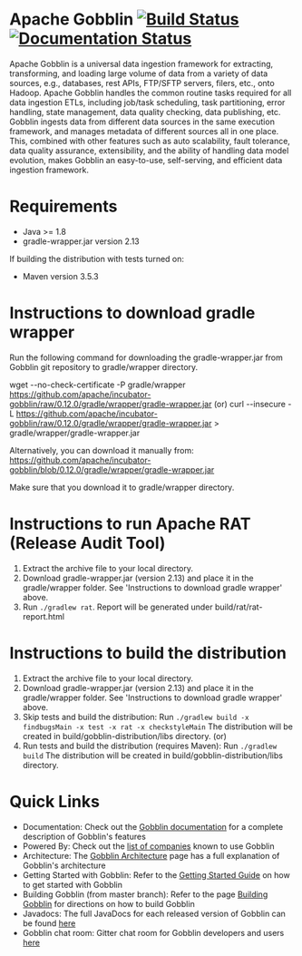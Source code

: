 # Apache Gobblin [![Build Status](https://secure.travis-ci.org/linkedin/gobblin.png)](https://travis-ci.org/linkedin/gobblin) [![Documentation Status](https://readthedocs.org/projects/gobblin/badge/?version=latest)](http://gobblin.readthedocs.org/en/latest/?badge=latest)

Apache Gobblin is a universal data ingestion framework for extracting, transforming, and loading large volume of data from a variety of data sources, e.g., databases, rest APIs, FTP/SFTP servers, filers, etc., onto Hadoop. Apache Gobblin handles the common routine tasks required for all data ingestion ETLs, including job/task scheduling, task partitioning, error handling, state management, data quality checking, data publishing, etc. Gobblin ingests data from different data sources in the same execution framework, and manages metadata of different sources all in one place. This, combined with other features such as auto scalability, fault tolerance, data quality assurance, extensibility, and the ability of handling data model evolution, makes Gobblin an easy-to-use, self-serving, and efficient data ingestion framework.

# Requirements
* Java >= 1.8 
* gradle-wrapper.jar version 2.13

If building the distribution with tests turned on:
* Maven version 3.5.3 

# Instructions to download gradle wrapper
Run the following command for downloading the gradle-wrapper.jar from Gobblin git repository to gradle/wrapper directory.

wget --no-check-certificate -P gradle/wrapper https://github.com/apache/incubator-gobblin/raw/0.12.0/gradle/wrapper/gradle-wrapper.jar
(or)
curl --insecure -L https://github.com/apache/incubator-gobblin/raw/0.12.0/gradle/wrapper/gradle-wrapper.jar > gradle/wrapper/gradle-wrapper.jar

Alternatively, you can download it manually from: 
https://github.com/apache/incubator-gobblin/blob/0.12.0/gradle/wrapper/gradle-wrapper.jar

Make sure that you download it to gradle/wrapper directory. 

# Instructions to run Apache RAT (Release Audit Tool)
1. Extract the archive file to your local directory.
2. Download gradle-wrapper.jar (version 2.13) and place it in the gradle/wrapper folder. See 'Instructions to download gradle wrapper' above.
3. Run `./gradlew rat`. Report will be generated under build/rat/rat-report.html

# Instructions to build the distribution
1. Extract the archive file to your local directory.
2. Download gradle-wrapper.jar (version 2.13) and place it in the gradle/wrapper folder. See 'Instructions to download gradle wrapper' above.
3. Skip tests and build the distribution: 
Run `./gradlew build -x findbugsMain -x test -x rat -x checkstyleMain` 
The distribution will be created in build/gobblin-distribution/libs directory.
(or)
3. Run tests and build the distribution (requires Maven): 
Run `./gradlew build` 
The distribution will be created in build/gobblin-distribution/libs directory.

# Quick Links

  * Documentation: Check out the [Gobblin documentation](http://gobblin.readthedocs.org/en/latest/) for a complete description of Gobblin's features
  * Powered By: Check out the [list of companies](http://gobblin.readthedocs.io/en/latest/Powered-By/) known to use Gobblin
  * Architecture: The [Gobblin Architecture](http://gobblin.readthedocs.io/en/latest/Gobblin-Architecture/) page has a full explanation of Gobblin's architecture
  * Getting Started with Gobblin: Refer to the [Getting Started Guide](http://gobblin.readthedocs.org/en/latest/Getting-Started/) on how to get started with Gobblin
  * Building Gobblin (from master branch): Refer to the page [Building Gobblin](http://gobblin.readthedocs.io/en/latest/user-guide/Building-Gobblin/) for directions on how to build Gobblin
  * Javadocs: The full JavaDocs for each released version of Gobblin can be found [here](http://linkedin.github.io/gobblin/javadoc/latest/)
  * Gobblin chat room: Gitter chat room for Gobblin developers and users [here](https://gitter.im/gobblin/Lobby/)
